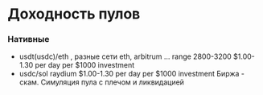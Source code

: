 # Доходность пулов
### Нативные
- usdt(usdc)/eth , разные сети eth, arbitrum ...
range 2800-3200  $1.00-1.30 per day per \$1000 investment
 - usdc/sol raydium $1.00-1.30 per day per \$1000 investment
Биржа - скам. Симуляция пула с плечом и ликвидацией
